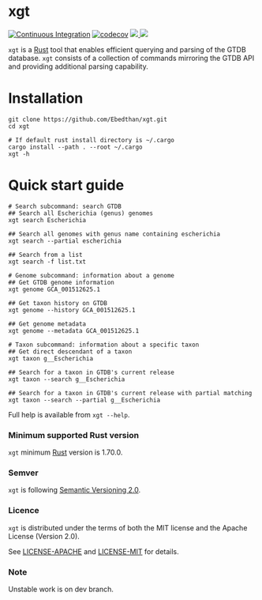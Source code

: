 # xgt
[![Continuous Integration](https://github.com/Ebedthan/xgt/actions/workflows/ci.yml/badge.svg)](https://github.com/Ebedthan/xgt/actions/workflows/ci.yml)
[![codecov](https://codecov.io/gh/Ebedthan/xgt/branch/main/graph/badge.svg?token=OFAOB6K5KB)](https://codecov.io/gh/Ebedthan/xgt)
<a href="https://github.com/Ebedthan/xgt/blob/main/LICENSE-MIT">
    <img src="https://img.shields.io/badge/license-MIT-blue?style=flat">
</a>
<a href="https://github.com/Ebedthan/xgt/blob/main/LICENSE-APACHE">
    <img src="https://img.shields.io/badge/license-APACHE-blue?style=flat">
</a>

`xgt` is a [Rust](https://www.rust-lang.org/) tool that enables efficient querying and parsing of the GTDB database. `xgt` consists of a collection of commands mirroring the GTDB API and providing additional parsing capability.

# Installation

```
git clone https://github.com/Ebedthan/xgt.git
cd xgt

# If default rust install directory is ~/.cargo
cargo install --path . --root ~/.cargo
xgt -h
```

# Quick start guide

```
# Search subcommand: search GTDB
## Search all Escherichia (genus) genomes
xgt search Escherichia

## Search all genomes with genus name containing escherichia
xgt search --partial escherichia

## Search from a list
xgt search -f list.txt

# Genome subcommand: information about a genome
## Get GTDB genome information
xgt genome GCA_001512625.1

## Get taxon history on GTDB
xgt genome --history GCA_001512625.1

## Get genome metadata
xgt genome --metadata GCA_001512625.1

# Taxon subcommand: information about a specific taxon
## Get direct descendant of a taxon
xgt taxon g__Escherichia

## Search for a taxon in GTDB's current release
xgt taxon --search g__Escherichia

## Search for a taxon in GTDB's current release with partial matching
xgt taxon --search --partial g__Escherichia
```

Full help is available from `xgt --help`.


### Minimum supported Rust version
`xgt` minimum [Rust](https://www.rust-lang.org/) version is 1.70.0.

### Semver
`xgt` is following [Semantic Versioning 2.0](https://semver.org/).

### Licence
`xgt` is distributed under the terms of both the MIT license and the Apache License (Version 2.0).

See [LICENSE-APACHE](https://github.com/Ebedthan/xgt/blob/main/LICENSE-APACHE) and [LICENSE-MIT](https://github.com/Ebedthan/xgt/blob/main/LICENSE-MIT) for details.

### Note
Unstable work is on dev branch.